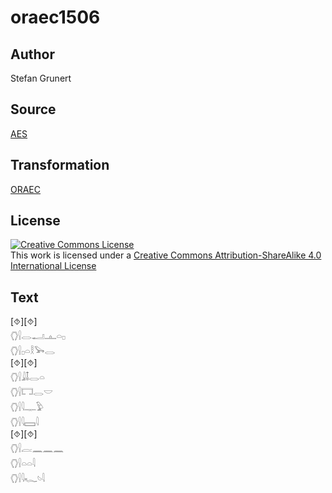 # oraec1506

## Author

Stefan Grunert

## Source

[AES](https://github.com/simondschweitzer/aes)

## Transformation

[ORAEC](https://oraec.github.io/)

## License

<a rel="license" href="http://creativecommons.org/licenses/by-sa/4.0/"><img alt="Creative Commons License" style="border-width:0" src="https://i.creativecommons.org/l/by-sa/4.0/88x31.png" /></a><br />This work is licensed under a <a rel="license" href="http://creativecommons.org/licenses/by-sa/4.0/">Creative Commons Attribution-ShareAlike 4.0 International License</a>

## Text

[⯑][⯑]<br>
𓂘𓍛𓂋𓂝𓊵𓏏𓊪<br>
𓂘𓍛𓊪𓏏𓎛𓅨𓂋<br>
[⯑][⯑]<br>
𓂘𓍛𓇍𓄤𓂋𓏏<br>
𓂘𓍛𓉐𓂋𓎟<br>
𓂘𓍛𓇋𓊃𓅱<br>
𓂘𓍛𓇋𓈙𓇋<br>
[⯑][⯑]<br>
𓂘𓍛𓐛𓈖𓈖𓈖<br>
𓂘𓍛𓏏𓏏𓇋<br>
𓂘𓍛𓇋𓆑𓄼𓇋<br>
